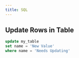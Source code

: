 ```yaml
---
title: SQL
---
```


## Update Rows in Table

```sql
update my_table
set name = 'New Value'
where name = 'Needs Updating'
```